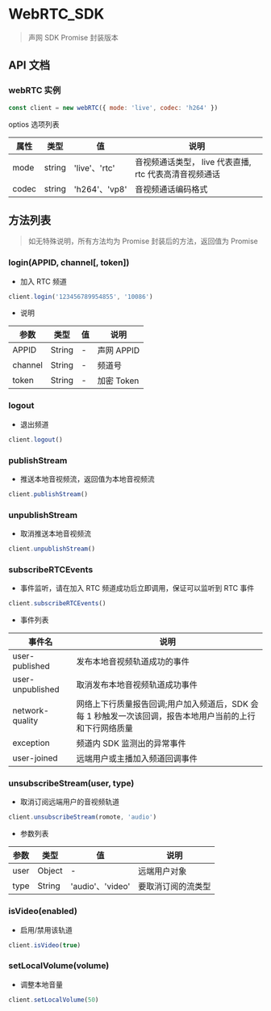 # WebRTC_SDK

> 声网 SDK Promise 封装版本

## API 文档

### webRTC 实例

```js
const client = new webRTC({ mode: 'live', codec: 'h264' })
```

optios 选项列表

| 属性  | 类型   | 值            | 说明                                                   |
| ----- | ------ | ------------- | ------------------------------------------------------ |
| mode  | string | 'live'、'rtc' | 音视频通话类型， live 代表直播, rtc 代表高清音视频通话 |
| codec | string | 'h264'、'vp8' | 音视频通话编码格式                                     |

## 方法列表

> 如无特殊说明，所有方法均为 Promise 封装后的方法，返回值为 Promise

### login(APPID, channel[, token])

- 加入 RTC 频道

```js
client.login('123456789954855', '10086')
```

- 说明

| 参数    | 类型   | 值  | 说明       |
| ------- | ------ | --- | ---------- |
| APPID   | String | -   | 声网 APPID |
| channel | String | -   | 频道号     |
| token   | String | -   | 加密 Token |

### logout

- 退出频道

```js
client.logout()
```

### publishStream

- 推送本地音视频流，返回值为本地音视频流

```js
client.publishStream()
```

### unpublishStream

- 取消推送本地音视频流

```js
client.unpublishStream()
```

### subscribeRTCEvents

- 事件监听，请在加入 RTC 频道成功后立即调用，保证可以监听到 RTC 事件

```js
client.subscribeRTCEvents()
```

- 事件列表

| 事件名           | 说明                                                                                                     |
| ---------------- | -------------------------------------------------------------------------------------------------------- |
| user-published   | 发布本地音视频轨道成功的事件                                                                             |
| user-unpublished | 取消发布本地音视频轨道成功事件                                                                           |
| network-quality  | 网络上下行质量报告回调;用户加入频道后，SDK 会每 1 秒触发一次该回调，报告本地用户当前的上行和下行网络质量 |
| exception        | 频道内 SDK 监测出的异常事件                                                                              |
| user-joined      | 远端用户或主播加入频道回调事件                                                                           |

### unsubscribeStream(user, type)

- 取消订阅远端用户的音视频轨道

```js
client.unsubscribeStream(romote, 'audio')
```

- 参数列表

| 参数 | 类型   | 值               | 说明               |
| ---- | ------ | ---------------- | ------------------ |
| user | Object | -                | 远端用户对象       |
| type | String | 'audio'、'video' | 要取消订阅的流类型 |

### isVideo(enabled)

- 启用/禁用该轨道

```js
client.isVideo(true)
```

### setLocalVolume(volume)

- 调整本地音量

```js
client.setLocalVolume(50)
```
